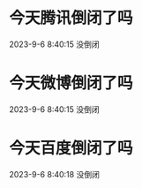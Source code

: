 # 今天腾讯倒闭了吗

2023-9-6 8:40:15 没倒闭

# 今天微博倒闭了吗

2023-9-6 8:40:15 没倒闭

# 今天百度倒闭了吗

2023-9-6 8:40:18 没倒闭

